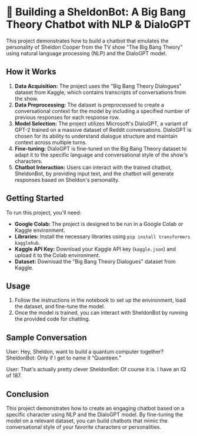 # 🧠 Building a SheldonBot: A Big Bang Theory Chatbot with NLP & DialoGPT

This project demonstrates how to build a chatbot that emulates the personality of Sheldon Cooper from the TV show "The Big Bang Theory" using natural language processing (NLP) and the DialoGPT model.

## How it Works

1. **Data Acquisition:** The project uses the "Big Bang Theory Dialogues" dataset from Kaggle, which contains transcripts of conversations from the show.
2. **Data Preprocessing:** The dataset is preprocessed to create a conversational context for the model by including a specified number of previous responses for each response row.
3. **Model Selection:** The project utilizes Microsoft's DialoGPT, a variant of GPT-2 trained on a massive dataset of Reddit conversations. DialoGPT is chosen for its ability to understand dialogue structure and maintain context across multiple turns.
4. **Fine-tuning:** DialoGPT is fine-tuned on the Big Bang Theory dataset to adapt it to the specific language and conversational style of the show's characters.
5. **Chatbot Interaction:** Users can interact with the trained chatbot, SheldonBot, by providing input text, and the chatbot will generate responses based on Sheldon's personality.

## Getting Started

To run this project, you'll need:

- **Google Colab:** The project is designed to be run in a Google Colab or Kaggle environment.
- **Libraries:** Install the necessary libraries using `pip install transformers kagglehub`.
- **Kaggle API Key:** Download your Kaggle API key (`kaggle.json`) and upload it to the Colab environment.
- **Dataset:** Download the "Big Bang Theory Dialogues" dataset from Kaggle.

## Usage

1. Follow the instructions in the notebook to set up the environment, load the dataset, and fine-tune the model.
2. Once the model is trained, you can interact with SheldonBot by running the provided code for chatting.

## Sample Conversation

User: Hey, Sheldon, want to build a quantum computer together? SheldonBot: Only if I get to name it “Quanteen.”

User: That's actually pretty clever SheldonBot: Of course it is. I have an IQ of 187.

## Conclusion

This project demonstrates how to create an engaging chatbot based on a specific character using NLP and the DialoGPT model. By fine-tuning the model on a relevant dataset, you can build chatbots that mimic the conversational style of your favorite characters or personalities.
